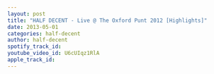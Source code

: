 ```yaml
---
layout: post
title: "HALF DECENT - Live @ The Oxford Punt 2012 [Highlights]"
date: 2013-05-01
categories: half-decent
author: half-decent
spotify_track_id: 
youtube_video_id: U6cUIqz1RlA
apple_track_id: 
---
```


